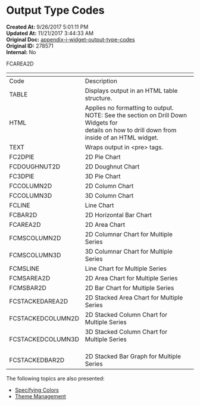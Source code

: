 # Output Type Codes

<PageHeader />

**Created At:** 9/26/2017 5:01:11 PM  
**Updated At:** 11/21/2017 3:44:33 AM  
**Original Doc:** [appendix-i-widget-output-type-codes](https://docs.zumasys.com/36577-mv-dashboard/appendix-i-widget-output-type-codes)  
**Original ID:** 278571  
**Internal:** No  


FCAREA2D


| <!----> | <!----> |
| --- | --- |
| Code<br> | Description<br> |
| TABLE<br> | Displays output in an HTML table structure.<br> |
| HTML<br> | Applies no formatting to output.<br>NOTE: See the section on Drill Down Widgets for<br>details on how to drill down from inside of an HTML widget.<br> |
| TEXT<br> | Wraps output in &lt;pre&gt; tags.<br> |
| FC2DPIE<br> | 2D Pie Chart<br> |
| FCDOUGHNUT2D<br> | 2D Doughnut Chart<br> |
| FC3DPIE<br> | 3D Pie Chart<br> |
| FCCOLUMN2D<br> | 2D Column Chart<br> |
| FCCOLUMN3D<br> | 3D Column Chart<br> |
| FCLINE<br> | Line Chart<br> |
| FCBAR2D<br> | 2D Horizontal Bar Chart<br> |
| FCAREA2D<br> | 2D Area Chart<br> |
| FCMSCOLUMN2D<br> | 2D Columnar Chart for Multiple Series<br> |
| FCMSCOLUMN3D<br> | 3D Columnar Chart for Multiple Series<br> |
| FCMSLINE<br> | Line Chart for Multiple Series<br> |
| FCMSAREA2D<br> | 2D Area Chart for Multiple Series<br> |
| FCMSBAR2D<br> | 2D Bar Chart for Multiple Series<br> |
| FCSTACKEDAREA2D<br> | 2D Stacked Area Chart for Multiple Series<br> |
| FCSTACKEDCOLUMN2D<br> | 2D Stacked Column Chart for Multiple Series<br> |
| FCSTACKEDCOLUMN3D<br> | 3D Stacked Column Chart for Multiple Series<br><br> |
| FCSTACKEDBAR2D<br> | 2D Stacked Bar Graph for Multiple Series<br> |


The following topics are also presented:

* [Specifying Colors](./specifying-colors/README.md)
* [Theme Management](./theme-management/README.md)



